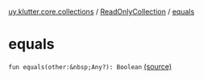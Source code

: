 [uy.klutter.core.collections](../index.md) / [ReadOnlyCollection](index.md) / [equals](.)


# equals
`fun equals(other:&nbsp;Any?): Boolean` [(source)](https://github.com/kohesive/klutter/blob/master/core-jdk6/src/main/kotlin/uy/klutter/core/common/Immutable.kt#L47)


